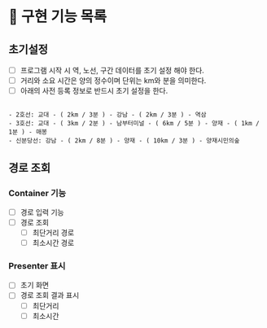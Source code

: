 # 🚀 구현 기능 목록

## 초기설정

- [ ] 프로그램 시작 시 역, 노선, 구간 데이터를 초기 설정 해야 한다.
- [ ] 거리와 소요 시간은 양의 정수이며 단위는 km와 분을 의미한다.
- [ ] 아래의 사전 등록 정보로 반드시 초기 설정을 한다.

```

- 2호선: 교대 - ( 2km / 3분 ) - 강남 - ( 2km / 3분 ) - 역삼
- 3호선: 교대 - ( 3km / 2분 ) - 남부터미널 - ( 6km / 5분 ) - 양재 - ( 1km / 1분 ) - 매봉
- 신분당선: 강남 - ( 2km / 8분 ) - 양재 - ( 10km / 3분 ) - 양재시민의숲
```

## 경로 조회

### Container 기능

- [ ] 경로 입력 기능
- [ ] 경로 조회
  - [ ] 최단거리 경로
  - [ ] 최소시간 경로

### Presenter 표시

- [ ] 초기 화면
- [ ] 경로 조회 결과 표시
  - [ ] 최단거리
  - [ ] 최소시간
